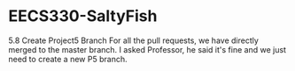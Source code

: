 # EECS330-SaltyFish
5.8
Create Project5 Branch
For all the pull requests, we have directly merged to the master branch.
I asked Professor, he said it's fine and we just need to create a new P5 branch.

